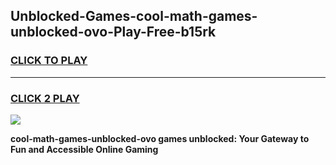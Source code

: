 
## Unblocked-Games-cool-math-games-unblocked-ovo-Play-Free-b15rk
<h3>
<a href="https://premium76.site?title=cool-math-games-unblocked-ovo&ref=18A1">CLICK TO PLAY</a></h3>
<hr>

<h3>
<a href="https://premium76.site?title=cool-math-games-unblocked-ovo&ref=18A1">CLICK 2 PLAY</a>
  
</h3>

<a href="https://premium76.site?title=cool-math-games-unblocked-ovo&ref=18A1"><img src="https://clearcache.store/games.png"></a>


**cool-math-games-unblocked-ovo games unblocked: Your Gateway to Fun and Accessible Online Gaming**
